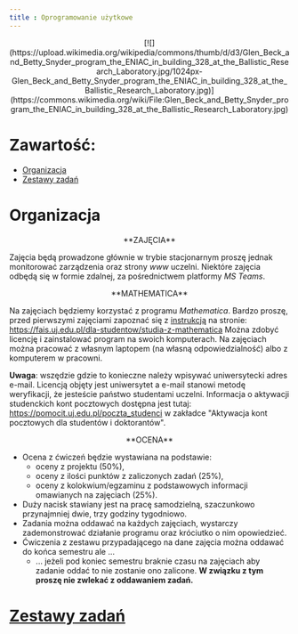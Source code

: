 ```yaml
---
title : Oprogramowanie użytkowe
---
```


<center>
[![](https://upload.wikimedia.org/wikipedia/commons/thumb/d/d3/Glen_Beck_and_Betty_Snyder_program_the_ENIAC_in_building_328_at_the_Ballistic_Research_Laboratory.jpg/1024px-Glen_Beck_and_Betty_Snyder_program_the_ENIAC_in_building_328_at_the_Ballistic_Research_Laboratory.jpg)](https://commons.wikimedia.org/wiki/File:Glen_Beck_and_Betty_Snyder_program_the_ENIAC_in_building_328_at_the_Ballistic_Research_Laboratory.jpg)
</center>



# Zawartość:

* [Organizacja](#organizacja)
* [Zestawy zadań](./00000pl_inv.html)



# Organizacja

<center>
**ZAJĘCIA**
</center>

Zajęcia będą prowadzone głównie w trybie stacjonarnym proszę jednak monitorować 
zarządzenia oraz strony *www* uczelni. Niektóre zajęcia odbędą się w formie
zdalnej, za pośrednictwem platformy *MS Teams*.

<center>
**MATHEMATICA**
</center>

Na zajęciach będziemy korzystać z programu *Mathematica*. Bardzo proszę, 
przed pierwszymi zajęciami zapoznać się z
[instrukcją](https://fais.uj.edu.pl/documents/41628/5097967/OprogramowanieMathematica_na_Uniwersytecie_Jagiello%C5%84skim_2018.pdf/eca91225-a7c0-48fb-94a9-a08553de7fd7) 
na stronie:
<https://fais.uj.edu.pl/dla-studentow/studia-z-mathematica>
Można zdobyć licencję i zainstalować program na swoich komputerach. 
Na zajęciach można pracować z własnym laptopem (na własną odpowiedzialność) 
albo z komputerem w pracowni. 

**Uwaga**: wszędzie gdzie to konieczne należy wpisywać
uniwersytecki adres e-mail. Licencją objęty jest uniwersytet a e-mail
stanowi metodę weryfikacji, że jesteście państwo studentami uczelni. 
Informacja o aktywacji studenckich kont pocztowych dostępna jest tutaj:
<https://pomocit.uj.edu.pl/poczta_studenci>
w zakładce "Aktywacja kont pocztowych dla studentów i doktorantów".

<center>
**OCENA**
</center>

- Ocena z ćwiczeń będzie wystawiana na podstawie:
	- oceny z projektu (50%),
	- oceny z ilości punktów z zaliczonych zadań (25%),
	- oceny z kolokwium/egzaminu z podstawowych informacji omawianych na zajęciach (25%).
- Duży nacisk stawiany jest na pracę samodzielną, szaczunkowo 
  przynajmniej dwie, trzy godziny tygodniowo.
- Zadania można oddawać na każdych zajęciach,
  wystarczy zademonstrować działanie programu oraz króciutko
	o nim opowiedzieć.
- Ćwiczenia z zestawu przypadającego na dane zajęcia
  można oddawać do końca semestru ale ...
  - ... jeżeli pod koniec semestru braknie czasu na zajęciach aby 
    zadanie oddać to nie zostanie ono zalicone. 
	**W związku z tym proszę nie zwlekać z oddawaniem zadań.**



# [Zestawy zadań](./00000pl_inv.html)


